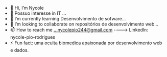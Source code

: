 - 👋 Hi, I’m Nycole
- 👀 Possuo interesse in IT ...
- 🌱 I’m currently learning Desenvolvimento de sofware...
- 💞️ I’m looking to collaborate on repositórios de desenvolvimento web...
- 📫 How to reach me ...nycolepio244@gmail.com ----> Linkedln: nycole-pio-rodrigues
- ⚡ Fun fact: uma oculta biomedica apaixonada por desenvolvimento web e dados.

<!---
NycoleRodriguez/NycoleRodriguez is a ✨ special ✨ repository because its `README.md` (this file) appears on your GitHub profile.
You can click the Preview link to take a look at your changes.
--->
